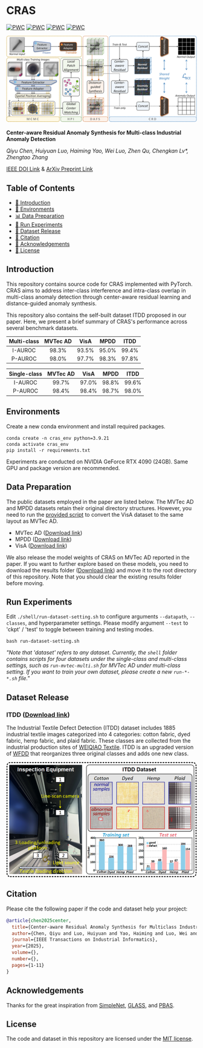 # CRAS

[![PWC](https://img.shields.io/endpoint.svg?url=https://paperswithcode.com/badge/center-aware-residual-anomaly-synthesis-for/multi-class-anomaly-detection-on-mvtec-ad)](https://paperswithcode.com/sota/multi-class-anomaly-detection-on-mvtec-ad?p=center-aware-residual-anomaly-synthesis-for)
[![PWC](https://img.shields.io/endpoint.svg?url=https://paperswithcode.com/badge/center-aware-residual-anomaly-synthesis-for/anomaly-detection-on-mpdd)](https://paperswithcode.com/sota/anomaly-detection-on-mpdd?p=center-aware-residual-anomaly-synthesis-for)
[![PWC](https://img.shields.io/endpoint.svg?url=https://paperswithcode.com/badge/center-aware-residual-anomaly-synthesis-for/multi-class-anomaly-detection-on-itdd)](https://paperswithcode.com/sota/multi-class-anomaly-detection-on-itdd?p=center-aware-residual-anomaly-synthesis-for)
[![PWC](https://img.shields.io/endpoint.svg?url=https://paperswithcode.com/badge/center-aware-residual-anomaly-synthesis-for/anomaly-detection-on-mvtec-ad)](https://paperswithcode.com/sota/anomaly-detection-on-mvtec-ad?p=center-aware-residual-anomaly-synthesis-for)

![](figures/CRAS_schematic.png)

**Center-aware Residual Anomaly Synthesis for Multi-class Industrial Anomaly Detection**

_Qiyu Chen, Huiyuan Luo, Haiming Yao, Wei Luo, Zhen Qu, Chengkan Lv*, Zhengtao Zhang_

[IEEE DOI Link](https://ieeexplore.ieee.org/document/11040032) &
[ArXiv Preprint Link](https://arxiv.org/abs/2505.17551)

## Table of Contents
* [📖 Introduction](#introduction)
* [🔧 Environments](#environments)
* [📊 Data Preparation](#data-preparation)
* [🚀 Run Experiments](#run-experiments)
* [📂 Dataset Release](#dataset-release)
* [🔗 Citation](#citation)
* [🙏 Acknowledgements](#acknowledgements)
* [📜 License](#license)

## Introduction
This repository contains source code for CRAS implemented with PyTorch.
CRAS aims to address inter-class interference and intra-class overlap in multi-class anomaly detection
through center-aware residual learning and distance-guided anomaly synthesis.

This repository also contains the self-built dataset ITDD proposed in our paper.
Here, we present a brief summary of CRAS's performance across several benchmark datasets.

| Multi-class  | MVTec AD |  VisA   |  MPDD   |  ITDD   |
|:------------:|:--------:|:-------:|:-------:|:-------:|
|   I-AUROC    |  98.3%   |  93.5%  |  95.0%  |  99.4%  |
|   P-AUROC    |  98.0%   |  97.7%  |  98.3%  |  97.8%  |

| Single-class | MVTec AD |  VisA   |  MPDD   |  ITDD   |
|:------------:|:--------:|:-------:|:-------:|:-------:|
|   I-AUROC    |  99.7%   |  97.0%  |  98.8%  |  99.6%  |
|   P-AUROC    |  98.4%   |  98.4%  |  98.7%  |  98.0%  |

## Environments
Create a new conda environment and install required packages.
```
conda create -n cras_env python=3.9.21
conda activate cras_env
pip install -r requirements.txt
```
Experiments are conducted on NVIDIA GeForce RTX 4090 (24GB).
Same GPU and package version are recommended. 

## Data Preparation
The public datasets employed in the paper are listed below.
The MVTec AD and MPDD datasets retain their original directory structures.
However, you need to run the [provided script](https://github.com/amazon-science/spot-diff/?tab=readme-ov-file#data-preparation)
to convert the VisA dataset to the same layout as MVTec AD.

- MVTec AD ([Download link](https://www.mvtec.com/company/research/datasets/mvtec-ad/))
- MPDD ([Download link](https://github.com/stepanje/MPDD/))
- VisA ([Download link](https://github.com/amazon-science/spot-diff/))

We also release the model weights of CRAS on MVTec AD reported in the paper.
If you want to further explore based on these models,
you need to download the results folder
([Download link](https://drive.google.com/drive/folders/1v6SZD6O3LKVTTliVgp8DeFEqyZ0QCets?usp=sharing))
and move it to the root directory of this repository.
Note that you should clear the existing results folder before moving.

## Run Experiments
Edit `./shell/run-dataset-setting.sh` to configure arguments `--datapath`, `--classes`, and hyperparameter settings.
Please modify argument `--test` to 'ckpt' / 'test' to toggle between training and testing modes.

```
bash run-dataset-setting.sh
```

_"Note that 'dataset' refers to any dataset.
Currently, the `shell` folder contains scripts for four datasets under the single-class and multi-class settings,
such as `run-mvtec-multi.sh` for MVTec AD under multi-class setting. If you want to train your own dataset,
please create a new `run-*-*.sh` file."_

## Dataset Release
### ITDD ([Download link](https://drive.google.com/file/d/1Iy-f_jxJFhSxDc4J0f85wwQKuwj1NzvX/view?usp=sharing/))
The Industrial Textile Defect Detection (ITDD) dataset includes 1885 industrial textile images categorized into 4 categories:
cotton fabric, dyed fabric, hemp fabric, and plaid fabric.
These classes are collected from the industrial production sites of [WEIQIAO Textile](http://www.wqfz.com/en/).
ITDD is an upgraded version of [WFDD](https://github.com/cqylunlun/GLASS?tab=readme-ov-file#1wfdd-download-link)
that reorganizes three original classes and adds one new class.

![](figures/ITDD_samples.png)

## Citation
Please cite the following paper if the code and dataset help your project:

```bibtex
@article{chen2025center,
  title={Center-aware Residual Anomaly Synthesis for Multiclass Industrial Anomaly Detection},
  author={Chen, Qiyu and Luo, Huiyuan and Yao, Haiming and Luo, Wei and Qu, Zhen and Lv, Chengkan and Zhang, Zhengtao},
  journal={IEEE Transactions on Industrial Informatics}, 
  year={2025},
  volume={},
  number={},
  pages={1-11}
}
```

## Acknowledgements
Thanks for the great inspiration from [SimpleNet](https://github.com/DonaldRR/SimpleNet/), [GLASS](https://github.com/cqylunlun/GLASS/),
and [PBAS](https://github.com/cqylunlun/PBAS/).

## License
The code and dataset in this repository are licensed under the [MIT license](https://github.com/cqylunlun/CRAS?tab=MIT-1-ov-file/).
